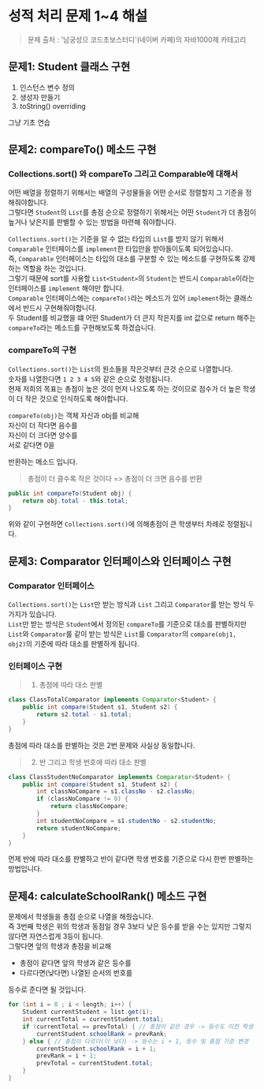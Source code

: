 # 성적 처리 문제 1~4 해설
> 문제 출처 : '남궁성으 코드초보스터디'(네이버 카페)의 자바1000제 카테고리

## 문제1: Student 클래스 구현

1. 인스턴스 변수 정의
2. 생성자 만들기
3. toString() overriding

그냥 기초 연습

## 문제2: compareTo() 메소드 구현

### Collections.sort() 와 compareTo 그리고 Comparable에 대해서

어떤 배열을 정렬하기 위해서는 배열의 구성물들을 어떤 순서로 정렬할지 그 기준을 정해줘야합니다.  
그렇다면 `Student`의 `List`를 총점 순으로 정렬하기 위해서는 어떤 `Student`가 더 총점이 높거나 낮은지를 판별할 수 있는 방법을 마련해 줘야합니다.  

`Collections.sort()`는 기준을 알 수 없는 타입의 `List`를 받지 않기 위해서 `Comparable` 인터페이스를 `implement`한 타입만을 받아들이도록 되어있습니다.  
즉, `Comparable` 인터페이스는 타입의 대소를 구분할 수 있는 메소드를 구현하도록 강제하는 역할을 하는 것입니다.  
그렇기 때문에 sort를 사용할 `List<Student>`의 `Student`는 반드시 `Comparable`이라는 인터페이스를 `implement` 해야만 합니다.  
`Comparable` 인터페이스에는 `compareTo()`라는 메소드가 있어 `implement`하는 클래스에서 반드시 구현해줘야합니다.  
두 Student를 비교했을 떄 어떤 Student가 더 큰지 작은지를 int 값으로 return 해주는 `compareTo`라는 메소드를 구현해보도록 하겠습니다.

### compareTo의 구현

`Collections.sort()`는 `List`의 원소들을 작은것부터 큰것 순으로 나열합니다.  
숫자를 나열한다면 `1 2 3 4 5`와 같은 순으로 정령됩니다.  
현재 저희의 목표는 총점이 높은 것이 먼저 나오도록 하는 것이므로 점수가 더 높은 학생이 더 작은 것으로 인식하도록 해야합니다.  

`compareTo(obj)`는 객체 자신과 obj를 비교해  
자신이 더 작다면 음수를  
자신이 더 크다면 양수를  
서로 같다면 0을  

반환하는 메소드 입니다.

> 총점이 더 클수록 작은 것이다 => 총점이 더 크면 음수를 반환
```java
public int compareTo(Student obj) {
    return obj.total - this.total;
}
```
위와 같이 구현하면 `Collections.sort()`에 의해총점이 큰 학생부터 차례로 정렬됩니다.

## 문제3: Comparator 인터페이스와 인터페이스 구현

### Comparator 인터페이스
`Collections.sort()`는 `List`만 받는 방식과 `List` 그리고 `Comparator`를 받는 방식 두가지가 있습니다.  
`List`만 받는 방식은 `Student`에서 정의된 `compareTo`를 기준으로 대소를 판별하지만  
`List`와 `Comparator`를 같이 받는 방식은 `List`를 `Comparator`의 `compare(obj1, obj2)`의 기준에 따라 대소를 판별하게 됩니다.  

### 인터페이스 구현
> 1. 총점에 따라 대소 판별
```java
class ClassTotalComparator implements Comparator<Student> {
    public int compare(Student s1, Student s2) {
        return s2.total - s1.total;
    }
}
```
총점에 따라 대소를 판별하는 것은 2번 문제와 사실상 동일합니다.

> 2. 반 그리고 학생 번호에 따라 대소 판별
```java
class ClassStudentNoComparator implements Comparator<Student> {
    public int compare(Student s1, Student s2) {
        int classNoCompare = s1.classNo - s2.classNo;
        if (classNoCompare != 0) {
            return classNoCompare;
        }
        int studentNoCompare = s1.studentNo - s2.studentNo;
        return studentNoCompare;
    }
}
```
먼제 반에 따라 대소를 판별하고 반이 같다면 학생 번호를 기준으로 다시 한번 판별하는 방법입니다.

## 문제4: calculateSchoolRank() 메소드 구현

문제에서 학생들을 총점 순으로 나열을 해줬습니다.  
즉 3번째 학생은 위의 학생과 동점일 경우 3보다 낮은 등수를 받을 수는 있지만 그렇지 않다면 자연스럽게 3등이 됩니다.  
그렇다면 앞의 학생과 총점을 비교해  

- 총점이 같다면 앞의 학생과 같은 등수를  
- 다르다면(낮다면) 나열된 순서의 번호를  

등수로 준다면 될 것입니다.

```java
for (int i = 0 ; i < length; i++) {
    Student currentStudent = list.get(i);
    int currentTotal = currentStudent.total;
    if (currentTotal == prevTotal) { // 총점이 같은 경우 -> 등수도 이전 학생 등수와 같다.
        currentStudent.schoolRank = prevRank;
    } else { // 총점이 다르다(더 낮다) -> 등수는 i + 1, 등수 및 총점 기준 변경
        currentStudent.schoolRank = i + 1;
        prevRank = i + 1;
        prevTotal = currentStudent.total;
    }
}
```

